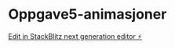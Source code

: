# Oppgave5-animasjoner

[Edit in StackBlitz next generation editor ⚡️](https://stackblitz.com/~/github.com/eivind-glodedata/Oppgave5-animasjoner)
